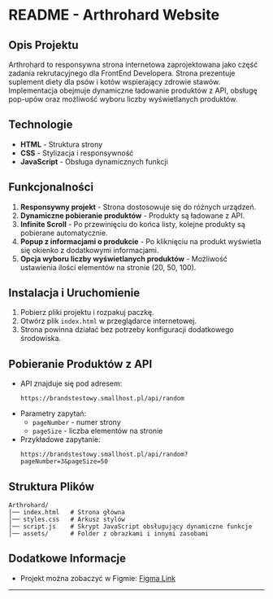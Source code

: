# README - Arthrohard Website

## Opis Projektu
Arthrohard to responsywna strona internetowa zaprojektowana jako część zadania rekrutacyjnego dla FrontEnd Developera. Strona prezentuje suplement diety dla psów i kotów wspierający zdrowie stawów. Implementacja obejmuje dynamiczne ładowanie produktów z API, obsługę pop-upów oraz możliwość wyboru liczby wyświetlanych produktów.

## Technologie
- **HTML** - Struktura strony
- **CSS** - Stylizacja i responsywność
- **JavaScript** - Obsługa dynamicznych funkcji

## Funkcjonalności
1. **Responsywny projekt** - Strona dostosowuje się do różnych urządzeń.
2. **Dynamiczne pobieranie produktów** - Produkty są ładowane z API.
3. **Infinite Scroll** - Po przewinięciu do końca listy, kolejne produkty są pobierane automatycznie.
4. **Popup z informacjami o produkcie** - Po kliknięciu na produkt wyświetla się okienko z dodatkowymi informacjami.
5. **Opcja wyboru liczby wyświetlanych produktów** - Możliwość ustawienia ilości elementów na stronie (20, 50, 100).

## Instalacja i Uruchomienie
1. Pobierz pliki projektu i rozpakuj paczkę.
2. Otwórz plik `index.html` w przeglądarce internetowej.
3. Strona powinna działać bez potrzeby konfiguracji dodatkowego środowiska.

## Pobieranie Produktów z API
- API znajduje się pod adresem:
  ```
  https://brandstestowy.smallhost.pl/api/random
  ```
- Parametry zapytań:
  - `pageNumber` - numer strony
  - `pageSize` - liczba elementów na stronie
- Przykładowe zapytanie:
  ```
  https://brandstestowy.smallhost.pl/api/random?pageNumber=3&pageSize=50
  ```

## Struktura Plików
```
Arthrohard/
│── index.html   # Strona główna
│── styles.css   # Arkusz stylów
│── script.js    # Skrypt JavaScript obsługujący dynamiczne funkcje
│── assets/      # Folder z obrazkami i innymi zasobami
```

## Dodatkowe Informacje
- Projekt można zobaczyć w Figmie: [Figma Link](https://www.figma.com/file/ZR8RRI5bqfYu6H4uRr0BPI/Arthrohard-TEST?type=design&node-id=0-1&mode=design)

---
